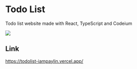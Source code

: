 # Todo List

Todo list website made with React, TypeScript and Codeium

<img src="https://media.discordapp.net/attachments/1248713769450737816/1248713810022367342/Todo_List_-_React_TypeScript_Codeium.png?ex=6664aadc&is=6663595c&hm=aa54a03ca29757b3a88aa7da2e39856e3a7c4458ecd32cc41dc23ff7eaeb064d&=&format=webp&quality=lossless&width=1920&height=1080">

## Link
https://todolist-iampaylin.vercel.app/
